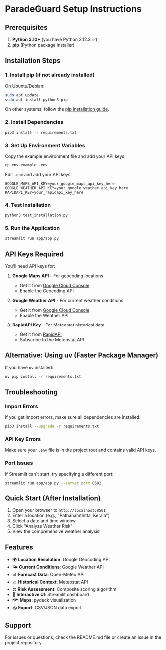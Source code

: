 # ParadeGuard Setup Instructions

## Prerequisites

1. **Python 3.10+** (you have Python 3.12.3 ✅)
2. **pip** (Python package installer)

## Installation Steps

### 1. Install pip (if not already installed)

On Ubuntu/Debian:
```bash
sudo apt update
sudo apt install python3-pip
```

On other systems, follow the [pip installation guide](https://pip.pypa.io/en/stable/installation/).

### 2. Install Dependencies

```bash
pip3 install -r requirements.txt
```

### 3. Set Up Environment Variables

Copy the example environment file and add your API keys:

```bash
cp env.example .env
```

Edit `.env` and add your API keys:
```
GOOGLE_MAPS_API_KEY=your_google_maps_api_key_here
GOOGLE_WEATHER_API_KEY=your_google_weather_api_key_here
RAPIDAPI_KEY=your_rapidapi_key_here
```

### 4. Test Installation

```bash
python3 test_installation.py
```

### 5. Run the Application

```bash
streamlit run app/app.py
```

## API Keys Required

You'll need API keys for:

1. **Google Maps API** - For geocoding locations
   - Get it from [Google Cloud Console](https://console.cloud.google.com/)
   - Enable the Geocoding API

2. **Google Weather API** - For current weather conditions
   - Get it from [Google Cloud Console](https://console.cloud.google.com/)
   - Enable the Weather API

3. **RapidAPI Key** - For Meteostat historical data
   - Get it from [RapidAPI](https://rapidapi.com/)
   - Subscribe to the Meteostat API

## Alternative: Using uv (Faster Package Manager)

If you have `uv` installed:

```bash
uv pip install -r requirements.txt
```

## Troubleshooting

### Import Errors
If you get import errors, make sure all dependencies are installed:
```bash
pip3 install --upgrade -r requirements.txt
```

### API Key Errors
Make sure your `.env` file is in the project root and contains valid API keys.

### Port Issues
If Streamlit can't start, try specifying a different port:
```bash
streamlit run app/app.py --server.port 8502
```

## Quick Start (After Installation)

1. Open your browser to `http://localhost:8501`
2. Enter a location (e.g., "Pathanamthitta, Kerala")
3. Select a date and time window
4. Click "Analyze Weather Risk"
5. View the comprehensive weather analysis!

## Features

- 🌍 **Location Resolution**: Google Geocoding API
- 🌤️ **Current Conditions**: Google Weather API  
- 📊 **Forecast Data**: Open-Meteo API
- 📈 **Historical Context**: Meteostat API
- ⚖️ **Risk Assessment**: Composite scoring algorithm
- 📱 **Interactive UI**: Streamlit dashboard
- 🗺️ **Maps**: pydeck visualization
- 📥 **Export**: CSV/JSON data export

## Support

For issues or questions, check the README.md file or create an issue in the project repository.
